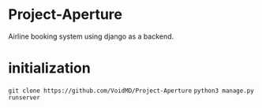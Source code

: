 # Project-Aperture
Airline booking system using django as a backend.

# initialization
`git clone https://github.com/VoidMD/Project-Aperture`
`python3 manage.py runserver`
